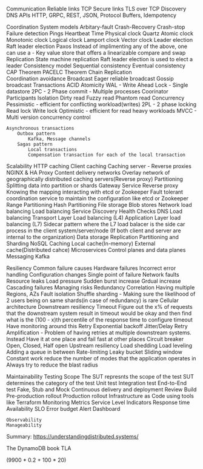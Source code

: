 Communication
    Reliable links
        TCP
    Secure links
        TLS over TCP
    Discovery
        DNS
    APIs
        HTTP, GRPC, REST, JSON, Protocol Buffers, Idempotency

Coordination
    System models
        Arbitary-fault
        Crash-Recovery
        Crash-stop
    Failure detection
        Pings
        Heartbeat
    Time
        Physical clock
            Quartz
            Atomic clock
            Monotonic clock
        Logical clock
            Lamport clock
            Vector clock
    Leader election
        Raft leader election
        Paxos
        Instead of implimenting any of the above, one can use a - Key value store that offers a linearizable compare and swap
    Replication
        State machine replication
        Raft leader election is used to elect a leader
        Consistency model 
            Sequential consistency
            Eventual consistency
                CAP Theorem
                PACELC Theorem
        Chain Replication    
    Coordination avoidance
        Broadcast
            Eager reliable broadcast
            Gossip broadcast
    Transactions
        ACID
            Atomicity
                WAL - Write Ahead Lock - Single datastore
                2PC - 2 Phase commit - Multiple processes
                    Coorinator
                    Participants
            Isolation
                Dirty read
                Fuzzy read
                Phantom read
            Concurrency
                Pessimistic - efficient for conflicting workload(writes)
                    2PL - 2 phase locking
                        Read lock
                        Write lock
                Optimistic - efficient for read heavy workloads
                    MVCC - Multi version concurrency control 
            
    Asynchronous transactions
        Outbox pattern
            Kafka, Message channels 
        Sagas pattern
            Local transactions
            Compensation transaction for each of the local transaction

Scalability
    HTTP caching
        Client caching
        Caching server - Reverse proxies
            NGINX & HA Proxy
    Content delivery networks
        Overlay network of geographically distributed caching servers(Reverse proxy)
    Partitioning
        Splitting data into partition or shards
        Gateway Service
            Reverse proxy
            Knowing the mapping interacting with etcd or Zookeeper
        Fault tolerant coordination service to maintain the configuration like etcd or Zookeeper
        Range Partitioning 
        Hash Partitioning
    File storage
        Blob stores
    Network load balancing
        Load balancing
            Service Discovery
            Health Checks
        DNS Load balancing
        Transport Layer Load balancing (L4)
        Application Layer load balancing (L7)
            Sidecar pattern where the L7 load balacer is the side car process in the client system/server/node (If both client and server are internal to the organization)
    Data storage
        Replication
        Partitioning and Sharding
        NoSQL
    Caching
        Local cache(In-memory)
        External cache(Distributed cahce)
    Microservices
    Control planes and data planes
    Messaging
        Kafka

Resiliency
    Common failure causes
        Hardware failures
        Incorrect error handling
        Configuration changes
        Single point of failure
        Network faults
        Resource leaks
        Load pressure
            Sudden burst increase
            Grdual increase
        Cascading failures
        Managing risks
    Redundancy
        Correlation
            Having multiple Regions, AZs
    Fault isolation
        Shuffle sharding - Making sure the likelihood of 2 users being on same shards(in case of redundancy) is rare
        Cellular architecture 
    Downstream resiliency
        Timeout
            Figure out the x% of requests that the downstream system result in timeout would be okay and then find what is the (100 - x)th percentile of the response time to configure timeout
            Have monitoring around this
        Retry
            Exponential backoff
            Jitter/Delay
            Retry Amplification - Problem of having retries at multiple downstream systems. Instead Have it at one place and fail fast at other places
        Circuit breaker
            Open, Closed, Half open
    Upstream resiliency
        Load shedding
        Load leveling
            Adding a queue in between
        Rate-limiting
            Leaky bucket
            Sliding window
        Constant work
            reduce the number of modes that the application operates in
    Always try to reduce the blast radius

Maintainability
    Testing
        Scope 
            The SUT represnts the scope of the test
            SUT determines the category of the test
        Unit test
        Integration test
        End-to-End test
        Fake, Stub and Mock
    Continuous delivery and deployment
        Review
        Build 
        Pre-production rollout
        Production rollout
        Infrastructure as Code using tools like Terraform
    Monitoring
        Metrics
        Service Level Indicators
            Response time
            Availability
        SLO
            Error budget
            Alert
            Dashboard
            
    Observability
    Manageability

Summary: https://understandingdistributed.systems/

The DynamoDB book
TLA


(9900 * 0.2 + 100 * 20)
